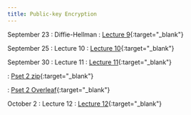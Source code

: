 ```yaml
---
title: Public-key Encryption
---
```



September 23
: Diffie-Hellman
  : [Lecture 9](slides/Lecture9.pptx){:target="_blank"} 

September 25
: Lecture 10
  : [Lecture 10](slides/Lecture10.pptx){:target="_blank"} 

September 30
: Lecture 11
  : [Lecture 11](slides/Lecture11.pptx){:target="_blank"} 

  : [Pset 2 zip](psets/CS55500_Pset_2.zip){:target="_blank"} 

  : [Pset 2 Overleaf](https://www.overleaf.com/read/chdqddyxydcb#bd1f96){:target="_blank"} 

October 2
: Lecture 12
  : [Lecture 12](slides/Lecture12.pptx){:target="_blank"} 
 

